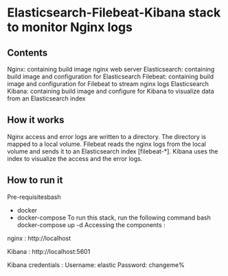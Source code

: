 # Elasticsearch-Filebeat-Kibana stack to monitor Nginx logs

## Contents
Nginx: containing build image nginx web server
Elasticsearch: containing build image and configuration for Elasticsearch
Filebeat: containing build image and configuration for Filebeat to stream nginx logs Elasticsearch
Kibana: containing build image and configure for Kibana to visualize data from an Elasticsearch index

## How it works

Nginx access and error logs are written to a directory. The directory is mapped to a local volume.
Filebeat reads the nginx logs from the local volume and sends it to an Elasticsearch index [filebeat-*].
Kibana uses the index to visualize the access and the error logs.

## How to run it

Pre-requisitesbash
- docker
- docker-compose
To run this stack, run the following command
bash
docker-compose up -d
Accessing the components :

nginx  : http://localhost

Kibana : http://localhost:5601

Kibana credentials :
Username: elastic
Password: changeme%
